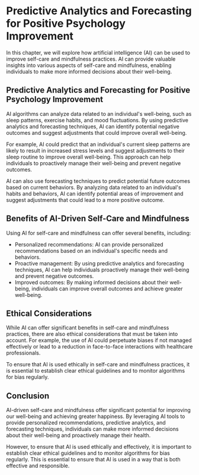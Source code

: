 Predictive Analytics and Forecasting for Positive Psychology Improvement
=================================================================================================================================

In this chapter, we will explore how artificial intelligence (AI) can be used to improve self-care and mindfulness practices. AI can provide valuable insights into various aspects of self-care and mindfulness, enabling individuals to make more informed decisions about their well-being.

Predictive Analytics and Forecasting for Positive Psychology Improvement
------------------------------------------------------------------------

AI algorithms can analyze data related to an individual's well-being, such as sleep patterns, exercise habits, and mood fluctuations. By using predictive analytics and forecasting techniques, AI can identify potential negative outcomes and suggest adjustments that could improve overall well-being.

For example, AI could predict that an individual's current sleep patterns are likely to result in increased stress levels and suggest adjustments to their sleep routine to improve overall well-being. This approach can help individuals to proactively manage their well-being and prevent negative outcomes.

AI can also use forecasting techniques to predict potential future outcomes based on current behaviors. By analyzing data related to an individual's habits and behaviors, AI can identify potential areas of improvement and suggest adjustments that could lead to a more positive outcome.

Benefits of AI-Driven Self-Care and Mindfulness
-----------------------------------------------

Using AI for self-care and mindfulness can offer several benefits, including:

* Personalized recommendations: AI can provide personalized recommendations based on an individual's specific needs and behaviors.
* Proactive management: By using predictive analytics and forecasting techniques, AI can help individuals proactively manage their well-being and prevent negative outcomes.
* Improved outcomes: By making informed decisions about their well-being, individuals can improve overall outcomes and achieve greater well-being.

Ethical Considerations
----------------------

While AI can offer significant benefits in self-care and mindfulness practices, there are also ethical considerations that must be taken into account. For example, the use of AI could perpetuate biases if not managed effectively or lead to a reduction in face-to-face interactions with healthcare professionals.

To ensure that AI is used ethically in self-care and mindfulness practices, it is essential to establish clear ethical guidelines and to monitor algorithms for bias regularly.

Conclusion
----------

AI-driven self-care and mindfulness offer significant potential for improving our well-being and achieving greater happiness. By leveraging AI tools to provide personalized recommendations, predictive analytics, and forecasting techniques, individuals can make more informed decisions about their well-being and proactively manage their health.

However, to ensure that AI is used ethically and effectively, it is important to establish clear ethical guidelines and to monitor algorithms for bias regularly. This is essential to ensure that AI is used in a way that is both effective and responsible.
